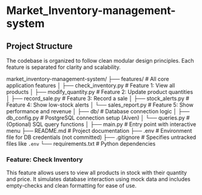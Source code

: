 # Market_Inventory-management-system

## Project Structure

The codebase is organized to follow clean modular design principles. Each feature is separated for clarity and scalability.

market_inventory-management-system/
├── features/                  # All core application features
│   ├── check_inventory.py     # Feature 1: View all products
│   ├── modify_quantity.py     # Feature 2: Update product quantities
│   ├── record_sale.py         # Feature 3: Record a sale
│   ├── stock_alerts.py        # Feature 4: Show low-stock alerts
│   └── sales_report.py        # Feature 5: Show performance and revenue
│
├── db/                        # Database connection logic
│   ├── db_config.py           # PostgreSQL connection setup (Aiven)
│   └── queries.py             # (Optional) SQL query functions
│
├── main.py                    # Entry point with interactive menu
├── README.md                  # Project documentation
├── .env                       # Environment file for DB credentials (not committed)
├── .gitignore                 # Specifies untracked files like `.env`
└── requirements.txt           # Python dependencies

### Feature: Check Inventory
This feature allows users to view all products in stock with their quantity and price. It simulates database interaction using mock data and includes empty-checks and clean formatting for ease of use.